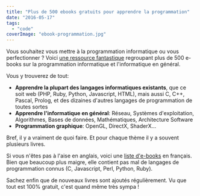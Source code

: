```yaml
---
title: "Plus de 500 ebooks gratuits pour apprendre la programmation"
date: "2016-05-17"
tags:
  - "code"
coverImage: "ebook-programmation.jpg"
---
```


Vous souhaitez vous mettre à la programmation informatique ou vous perfectionner ? Voici [une ressource fantastique](https://github.com/vhf/free-programming-books/blob/master/free-programming-books.md) regroupant plus de 500 e-books sur la programmation informatique et l'informatique en général.<!--more-->

Vous y trouverez de tout:

- **Apprendre la plupart des langages informatiques existants**, que ce soit web (PHP, Ruby, Python, Javascript, HTML), mais aussi C, C++, Pascal, Prolog, et des dizaines d'autres langages de programmation de toutes sortes
- **Apprendre l'informatique en général**: Réseau, Systèmes d'exploitation, Algorithmes, Bases de données, Mathématiques, Architecture Software
- **Programmation graphique**: OpenGL, DirectX, ShaderX...

Bref, il y a vraiment de quoi faire. Et pour chaque thème il y a souvent plusieurs livres.

Si vous n'êtes pas à l'aise en anglais, voici une [liste d'e-books](https://github.com/vhf/free-programming-books/blob/master/free-programming-books-fr.md) en français. Bien que beaucoup plus maigre, elle contient pas mal de langages de programmation connus (C, Javascript, Perl, Python, Ruby).

Sachez enfin que de nouveaux livres sont ajoutés régulièrement. Vu que tout est 100% gratuit, c'est quand même très sympa !
